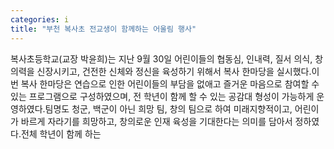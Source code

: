 ```yaml
---
categories: i
title: "부천 복사초 전교생이 함께하는 어울림 행사"
---
```

복사초등학교(교장 박윤희)는 지난 9월 30일 어린이들의 협동심, 인내력, 질서 의식, 창의력을 신장시키고, 건전한 신체와 정신을 육성하기 위해서 복사 한마당을 실시했다.이번 복사 한마당은 연습으로 인한 어린이들의 부담을 없애고 즐거운 마음으로 참여할 수 있는 프로그램으로 구성하였으며, 전 학년이 함께 할 수 있는 공감대 형성이 가능하게 운영하였다.팀명도 청군, 백군이 아닌 희망 팀, 창의 팀으로 하여 미래지향적이고, 어린이가 바르게 자라기를 희망하고, 창의로운 인재 육성을 기대한다는 의미를 담아서 정하였다.전체 학년이 함께 하는